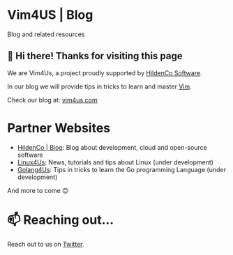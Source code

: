 # Vim4US | Blog 
Blog and related resources

## 👋 Hi there! Thanks for visiting this page 
We are Vim4Us, a project proudly supported by [HildenCo Software](//www.hildenco.com).

In our blog we will provide tips in tricks to learn and master [Vim](//www.vim.org).

Check our blog at: [vim4us.com](https://www.vim4us.com)

# Partner Websites
* [HildenCo | Blog](https://blog.hildenco.com): Blog about development, cloud and open-source software
* [Linux4Us](https://www.linux4us.com): News, tutorials and tips about Linux (under development)
* [Golang4Us](https://www.golang4us.com): Tips in tricks to learn the Go programming Language (under development)

And more to come 😊

# 📫 Reaching out...
Reach out to us on [Twitter](https://twitter.com/vim4us).

